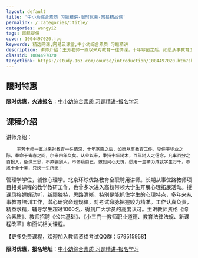 ```yaml
---
layout: default
title: '中小幼综合素质 习题精讲-限时优惠-网易精品课'
permalink: /:categories/:title/
categories: wangyi2
tags: 网易提供
cover: 1004497020.jpg
keywords: 精选网课,网易云课堂,中小幼综合素质 习题精讲
description: 讲师介绍：王芳老师一直以来对教育一往情深，十年寒窗之后，如愿从事教育工作。受任于毕业之际，奉命于青春之间，尔来四年久矣。
classid: 1004497020
targetlink: https://study.163.com/course/introduction/1004497020.htm?share=1&shareId=1025206652&utm_campaign=share&utm_medium=iphoneShare&utm_source=&utm_u=1025206652
---
```


## 限时特惠

**限时优惠，火速报名**：[中小幼综合素质 习题精讲-报名学习](https://study.163.com/course/introduction/1004497020.htm?share=1&shareId=1025206652&utm_campaign=share&utm_medium=iphoneShare&utm_source=&utm_u=1025206652)

## 课程介绍

讲师介绍：

        王芳老师一直以来对教育一往情深，十年寒窗之后，如愿从事教育工作。受任于毕业之际，奉命于青春之间，尔来四年久矣。从业以来，秉持十年树木，百年树人之信念，凡事百分之百投入，备课三思，不欺骗别人，不怀疑自己，做到问心无愧，愿用一生精力成就学生万千，不求十全十美，只换一生所愿！

管理学学位，辅修心理学。北京环球优路教育全职聘用讲师。长期从事优路教师项目相关课程的教学教研工作，也曾多次进入高校带领大学生开展心理拓展活动。授课风格娓娓动听，新颖独特，思路清晰，特别是能抓住学生的心理特点，多年来从事教育培训工作，潜心研究命题规律，对考试命脉把握较为精准。工作认真负责，精益求精，辅导学生超过1000名，得到广大学员的高度认可。主讲教师资格《综合素质》、教师招聘《公共基础》、《小三门—教师职业道德、教育法律法规、新课程改革》和面试相关课程。

【更多免费课程，欢迎加入教师资格考试QQ群：579515958】

**限时优惠，报名地址**：[中小幼综合素质 习题精讲-报名学习](https://study.163.com/course/introduction/1004497020.htm?share=1&shareId=1025206652&utm_campaign=share&utm_medium=iphoneShare&utm_source=&utm_u=1025206652)

